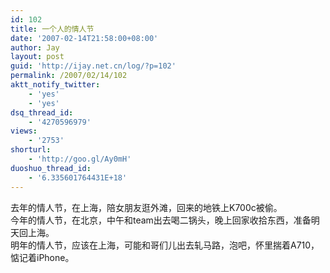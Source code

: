 ```yaml
---
id: 102
title: 一个人的情人节
date: '2007-02-14T21:58:00+08:00'
author: Jay
layout: post
guid: 'http://ijay.net.cn/log/?p=102'
permalink: /2007/02/14/102
aktt_notify_twitter:
    - 'yes'
    - 'yes'
dsq_thread_id:
    - '4270596979'
views:
    - '2753'
shorturl:
    - 'http://goo.gl/Ay0mH'
duoshuo_thread_id:
    - '6.335601764431E+18'
---
```


去年的情人节，在上海，陪女朋友逛外滩，回来的地铁上K700c被偷。<br />今年的情人节，在北京，中午和team出去喝二锅头，晚上回家收拾东西，准备明天回上海。<br />明年的情人节，应该在上海，可能和哥们儿出去轧马路，泡吧，怀里揣着A710，惦记着iPhone。<br />